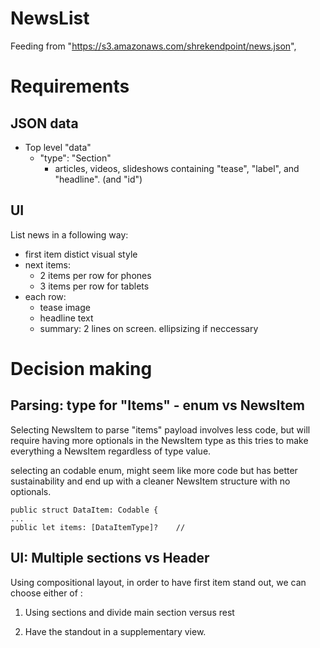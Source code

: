 # NewsList

Feeding from "https://s3.amazonaws.com/shrekendpoint/news.json",

# Requirements
## JSON data
- Top level "data"
  - "type": "Section"
    - articles, videos, slideshows containing "tease", "label", and "headline". (and "id")


## UI
List news in a following way:

- first item distict visual style
- next items:
  - 2 items per row for phones
  - 3 items per row for tablets
- each row:
  - tease image
  - headline text
  - summary: 2 lines on screen. ellipsizing if neccessary

# Decision making
## Parsing: type for "Items" - enum vs NewsItem

Selecting NewsItem to parse "items" payload involves less code, but will require having more optionals in the NewsItem type as this tries to make everything a NewsItem regardless of type value.

selecting an codable enum, might seem like more code but has better sustainability and end up with a cleaner NewsItem structure with no optionals.


```
public struct DataItem: Codable {
...
public let items: [DataItemType]?    // 
```

## UI: Multiple sections vs Header

Using compositional layout, in order to have first item stand out, we can choose either of :

1. Using sections and divide main section versus rest

2. Have the standout in a supplementary view. 



